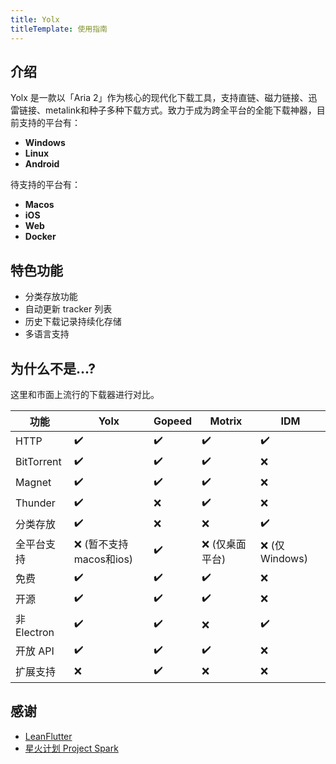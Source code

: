 ```yaml
---
title: Yolx
titleTemplate: 使用指南
---
```


## 介绍
Yolx 是一款以「Aria 2」作为核心的现代化下载工具，支持直链、磁力链接、迅雷链接、metalink和种子多种下载方式。致力于成为跨全平台的全能下载神器，目前支持的平台有：

- **Windows**
- **Linux**
- **Android**

待支持的平台有：

- **Macos**
- **iOS**
- **Web**
- **Docker**

## 特色功能

- 分类存放功能
- 自动更新 tracker 列表
- 历史下载记录持续化存储
- 多语言支持

## 为什么不是...?

这里和市面上流行的下载器进行对比。

| 功能        | Yolx | Gopeed | Motrix          | IDM             |
| ----------- |  ------ | ------ | --------------- | --------------- |
| HTTP        | ✔️     | ✔️     | ✔️              | ✔️              |
| BitTorrent  | ✔️     | ✔️     | ✔️              | ❌              |
| Magnet      | ✔️     | ✔️     | ✔️              | ❌              |
| Thunder     | ✔️     | ❌     | ✔️              | ❌              |
| 分类存放      | ✔️     | ❌     | ❌              |  ✔️             |
| 全平台支持  | ❌ (暂不支持macos和ios)     | ✔️     | ❌ (仅桌面平台) | ❌ (仅 Windows) |
| 免费        | ✔️     | ✔️     | ✔️              | ❌              |
| 开源        | ✔️     | ✔️     | ✔️              | ❌              |
| 非 Electron | ✔️     | ✔️     | ❌              | ✔️              |
| 开放 API    | ✔️     | ✔️     | ✔️              | ❌              |
| 扩展支持    | ❌     |✔️     | ❌              | ❌              |


## 感谢

- [LeanFlutter](https://github.com/leanflutter)
- [星火计划 Project Spark](https://gitee.com/spark-store-project)